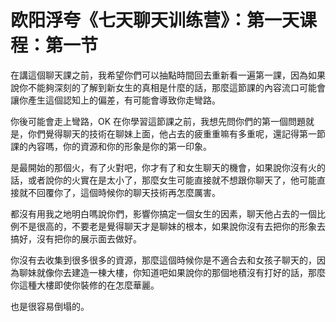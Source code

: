 # 欧阳浮夸《七天聊天训练营》：第一天课程：第一节

在講這個聊天課之前，我希望你們可以抽點時間回去重新看一遍第一課，因為如果說你不能夠深刻的了解到新女生的真相是什麼的話，那麼這節課的內容流口可能會讓你產生這個認知上的偏差，有可能會導致你走彎路。

你後可能會走上彎路，OK 在你學習這節課之前，我想先問你們的第一個問題就是，你們覺得聊天的技術在聊妹上面，他占去的疲重重嘛有多重呢，還記得第一節課的內容嗎，你的資源和你的形象是你的第一印象。

是最開始的那個火，有了火對吧，你才有了和女生聊天的機會，如果說你沒有火的話，或者說你的火實在是太小了，那麼女生可能直接就不想跟你聊天了，他可能直接就不回覆你了，這個時候你的聊天技術再怎麼厲害。

都沒有用我之地明白嗎說你們，影響你搞定一個女生的因素，聊天他占去的一個比例不是很高的，不要老是覺得聊天才是聊妹的根本，如果說你沒有去把你的形象去搞好，沒有把你的展示面去做好。

你沒有去收集到很多很多的資源，那麼這個時候你是不適合去和女孩子聊天的，因為聊妹就像你去建造一棟大樓，你知道吧如果說你的那個地積沒有打好的話，那麼你這種大樓即使你裝修的在怎麼華麗。

也是很容易倒塌的。